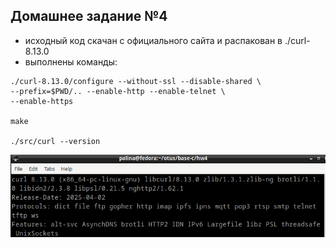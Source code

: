 ## Домашнее задание №4

- исходный код скачан с официального сайта и распакован в ./curl-8.13.0
- выполнены команды:

```
./curl-8.13.0/configure --without-ssl --disable-shared \
--prefix=$PWD/.. --enable-http --enable-telnet \
--enable-https 

make

./src/curl --version
```

![01](./pic.png)
